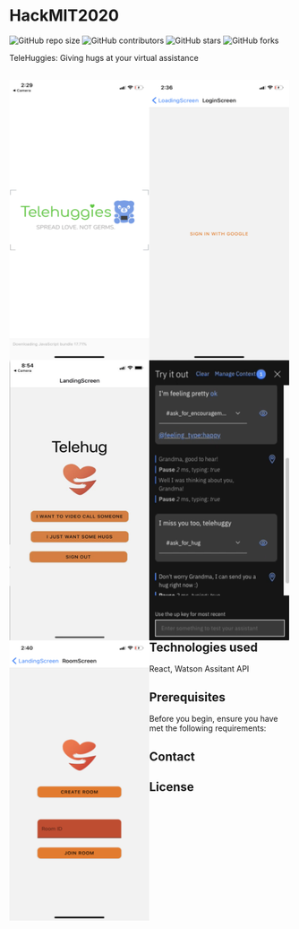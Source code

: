 # HackMIT2020

![GitHub repo size](https://img.shields.io/github/repo-size/pranayagra/HackMIT2020)
![GitHub contributors](https://img.shields.io/github/contributors/pranayagra/HackMIT2020)
![GitHub stars](https://img.shields.io/github/stars/pranayagra/HackMIT2020?style=social)
![GitHub forks](https://img.shields.io/github/forks/pranayagra/HackMIT2020?style=social)

TeleHuggies: Giving hugs at your virtual assistance

<br />
<a href="url"><img src="https://github.com/pranayagra/HackMIT2020/blob/master/assets/images/loading_page.png" align="left" height="500" width="250" ></a>
<a href="url"><img src="https://github.com/pranayagra/HackMIT2020/blob/master/assets/images/signin_page.png" align="left" height="500" width="250" ></a>
<a href="url"><img src="https://github.com/pranayagra/HackMIT2020/blob/master/assets/images/landing_page.png" align="left" height="500" width="250" ></a>
<a href="url"><img src="https://github.com/pranayagra/HackMIT2020/blob/master/assets/images/assistant_demo.png" align="left" height="500" width="250" ></a>
<a href="url"><img src="https://github.com/pranayagra/HackMIT2020/blob/master/assets/images/room_screen.png" align="left" height="500" width="250" ></a>

<br />

## Technologies used
React, Watson Assitant API

## Prerequisites
Before you begin, ensure you have met the following requirements:


## Contact


## License
